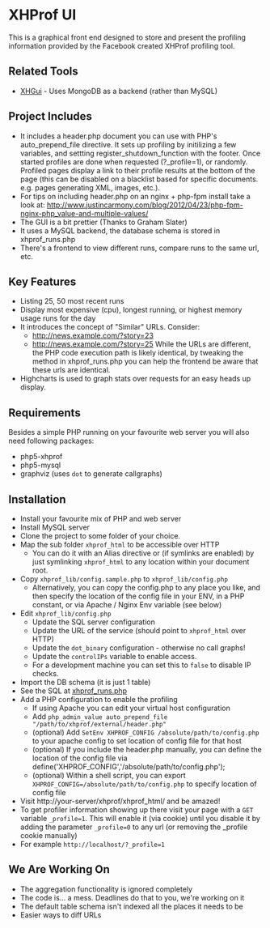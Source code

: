 XHProf UI
=========

This is a graphical front end designed to store and present the profiling information provided by the Facebook created XHProf profiling tool.


Related Tools
-------------

* [XHGui](https://github.com/perftools/xhgui) - Uses MongoDB as a backend (rather than MySQL)


Project Includes
----------------

* It includes a header.php document you can use with PHP's 
  auto\_prepend\_file directive. It sets up profiling by initilizing a few variables, and settting register_shutdown_function with the footer. Once started profiles are done 
  when requested (?\_profile=1), or randomly. Profiled pages display a link to 
  their profile results at the bottom of the page (this can be disabled on a 
  blacklist based for specific documents. e.g. pages generating XML, images, 
  etc.).
* For tips on including header.php on an nginx + php-fpm install take a look at: http://www.justincarmony.com/blog/2012/04/23/php-fpm-nginx-php_value-and-multiple-values/
* The GUI is a bit prettier (Thanks to Graham Slater)
* It uses a MySQL backend, the database schema is stored in xhprof\_runs.php 
* There's a frontend to view different runs, compare runs to the same url, etc.

Key Features
-------------

* Listing 25, 50 most recent runs
* Display most expensive (cpu), longest running, or highest memory usage runs 
  for the day
* It introduces the concept of "Similar" URLs. Consider:
  * http://news.example.com/?story=23
  * http://news.example.com/?story=25
  While the URLs are different, the PHP code execution path is likely identical,
  by tweaking the method in xhprof\_runs.php you can help the frontend be aware
  that these urls are identical.
* Highcharts is used to graph stats over requests for an 
  easy heads up display.

Requirements
------------

Besides a simple PHP running on your favourite web server you will also need following packages:

* php5-xhprof
* php5-mysql
* graphviz (uses `dot` to generate callgraphs)

Installation
-------------

* Install your favourite mix of PHP and web server
* Install MySQL server
* Clone the project to some folder of your choice.
* Map the sub folder `xhprof_html` to be accessible over HTTP
  * You can do it with an Alias directive or (if symlinks are enabled) by just symlinking `xhprof_html` to any location within your document root.
* Copy `xhprof_lib/config.sample.php` to `xhprof_lib/config.php`
  * Alternatively, you can copy the config.php to any place you like, and then specify the location of the config file in your ENV, in a PHP constant, or via Apache / Nginx Env variable (see below)
* Edit `xhprof_lib/config.php`
  * Update the SQL server configuration
  * Update the URL of the service (should point to `xhprof_html` over HTTP)
  * Update the `dot_binary` configuration - otherwise no call graphs!
  * Update the `controlIPs` variable to enable access.
  * For a development machine you can set this to `false` to disable IP checks.
* Import the DB schema (it is just 1 table)
 * See the SQL at [xhprof_runs.php](https://github.com/toomasr/xhprof/blob/master/xhprof_lib/utils/xhprof_runs.php#L109)
* Add a PHP configuration to enable the profiling
  * If using Apache you can edit your virtual host configuration
  * Add `php_admin_value auto_prepend_file "/path/to/xhprof/external/header.php"`
  * (optional) Add `SetEnv XHPROF_CONFIG /absolute/path/to/config.php` to your apache config to set location of config file for that host
  * (optional) If you include the header.php manually, you can define the location of the config file via define('XHPROF_CONFIG','/absolute/path/to/config.php');
  * (optional) Within a shell script, you can export `XHPROF_CONFIG=/absolute/path/to/config.php` to specify location of config file
* Visit http://your-server/xhprof/xhprof_html/ and be amazed!
 * To get profiler information showing up there visit your page with a `GET` variable `_profile=1`. 
 This will enable it (via cookie) until you disable it by adding the parameter `_profile=0` to any url (or removing the _profile cookie manually)
 * For example `http://localhost/?_profile=1`

We Are Working On
-----------------

* The aggregation functionality is ignored completely
* The code is... a mess. Deadlines do that to you, we're working on it
* The default table schema isn't indexed all the places it needs to be
* Easier ways to diff URLs
